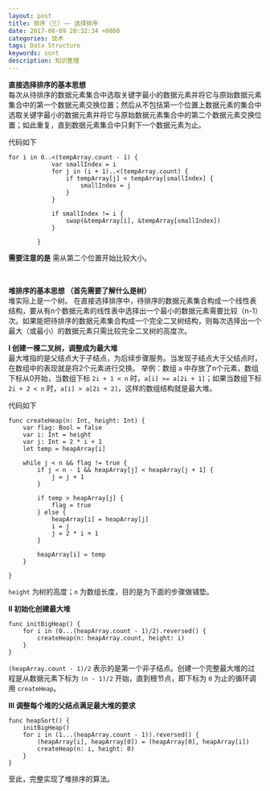 ```yaml
---
layout: post
title: 排序（三）—— 选择排序
date: 2017-08-09 20:32:34 +0800
categories: 技术
tags: Data Structure
keywords: sort
description: 知识整理
---
```



**直接选择排序的基本思想**  
每次从待排序的数据元素集合中选取关键字最小的数据元素并将它与原始数据元素集合中的第一个数据元素交换位置；然后从不包括第一个位置上数据元素的集合中选取关键字最小的数据元素并将它与原始数据元素集合中的第二个数据元素交换位置；如此重复，直到数据元素集合中只剩下一个数据元素为止。  

代码如下  

```
for i in 0..<(tempArray.count - 1) {
            var smallIndex = i
            for j in (i + 1)..<(tempArray.count) {
                if tempArray[j] < tempArray[smallIndex] {
                    smallIndex = j
                }
            }
            
            if smallIndex != i {
                swap(&tempArray[i], &tempArray[smallIndex])
            }
            
        }
```  

**需要注意的是** 需从第二个位置开始比较大小。  

<br/>

**堆排序的基本思想 （首先需要了解什么是树）**  
堆实际上是一个树。
在直接选择排序中，待排序的数据元素集合构成一个线性表结构，要从有n个数据元素的线性表中选择出一个最小的数据元素需要比较（n-1）次。如果能把待排序的数据元素集合构成一个完全二叉树结构，则每次选择出一个最大（或最小）的数据元素只需比较完全二叉树的高度次。  

**I	创建一棵二叉树，调整成为最大堆**  
最大堆指的是父结点大于子结点，为后续步骤服务。当发现子结点大于父结点时，在数组中的表现就是将2个元素进行交换。
举例：数组 `a` 中存放了n个元素，数组下标从0开始，当数组下标 `2i + 1 < n` 时，`a[i] >= a[2i + 1]`；如果当数组下标 `2i + 2 < n` 时，`a[i] > a[2i + 2]`，这样的数组结构就是最大堆。  

代码如下

``` 
func createHeap(n: Int, height: Int) {
    var flag: Bool = false
    var i: Int = height
    var j: Int = 2 * i + 1
    let temp = heapArray[i]
    
    while j < n && flag != true {
        if j < n - 1 && heapArray[j] < heapArray[j + 1] {
            j = j + 1
        }
        
        if temp > heapArray[j] {
            flag = true
        } else {
            heapArray[i] = heapArray[j]
            i = j
            j = 2 * i + 1
        }
        
        heapArray[i] = temp
    }
    
}
```
`height` 为树的高度；`n` 为数组长度，目的是为下面的步骤做铺垫。  

**II	初始化创建最大堆**

```
func initBigHeap() {
    for i in (0...(heapArray.count - 1)/2).reversed() {
        createHeap(n: heapArray.count, height: i)
    }
}
```  
`(heapArray.count - 1)/2` 表示的是第一个非子结点。创建一个完整最大堆的过程是从数据元素下标为 `(n - 1)/2` 开始，直到根节点，即下标为 `0` 为止的循环调用 `createHeap`。  

**III 调整每个堆的父结点满足最大堆的要求**

```
func heapSort() {
    initBigHeap()
    for i in (1...(heapArray.count - 1)).reversed() {
        (heapArray[i], heapArray[0]) = (heapArray[0], heapArray[i])
        createHeap(n: i, height: 0)
    }
}
```  
至此，完整实现了堆排序的算法。


